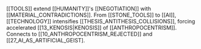 [[TOOLS]] extend [[HUMANITY]]'s [[NEGOTIATION]] with [[MATERIAL_CONTRADICTIONS]]. From [[STONE_TOOLS]] to [[AI]], [[TECHNOLOGY]] intensifies [[THESIS_ANTITHESIS_COLLISIONS]], forcing accelerated [[13_KENOSIS|KENOSIS]] of [[ANTHROPOCENTRISM]]. Connects to [[10_ANTHROPOCENTRISM_REJECTED]] and [[27_AI_AS_ARTIFICIAL_GEIST].
